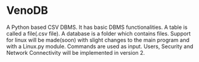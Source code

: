 # VenoDB
A Python based CSV DBMS.
It has basic DBMS functionalities. 
A table is called a file(.csv file).
A database is a folder which contains files.
Support for linux will be made(soon) with slight changes to the main program and with a Linux.py module.
Commands are used as input.
Users, Security and Network Connectivity will be implemented in version 2.
